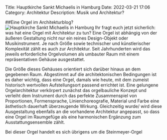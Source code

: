Title: Hauptkirche Sankt Michaelis in Hamburg
Date: 2022-03-21 17:06
Category: Architektur
Description: Musik und Architektur? 

##Eine Orgel im Architekturblog?
![Hauptkirche Sankt Michaelis in Hamburg]({static}/images/2022-03-31_Orgel/IMG_7344.JPG)
Ihr fragt euch jetzt sicherlich: was hat eine Orgel mit Architektur zu tun? 
Eine Orgel ist abhängig von der äußeren Gestaltung nicht nur ein reines Design-Objekt oder Musikinstrument. Je nach Größe sowie technischer und künstlerischer Komplexität zählt es auch zur Architektur. Seit Jahrhunderten wird das jeweils erforderliche Orgelvolumen als umbauter Raum mit einem repräsentativen Gehäuse ausgestattet. 

Die Größe dieses Gehäuses orientiert sich darüber hinaus an dem gegebenen Raum. Abgestimmt auf die architektonischen Bedingungen ist es daher wichtig, dass eine Orgel, damals wie heute, mit dem zumeist historisch wertvollen Aufstellungsort passend errichtet ist. Eine gelungene Orgelarchitektur verkörpert zunächst das orgelbauliche Konzept und verleiht dem Instrument durch das perfekte Zusammenspiel von Proportionen, Formensprache, Linienchoreografie, Material und Farbe eine ästhetisch dauerhaft überzeugende Wirkung. Gleichzeitig wurde/ wird diese Ausgestaltung ebenfalls an die vorhandene Architektur angepasst, so dass eine Orgel im Raumgefüge als eine harmonischen Ergänzung zum Ausstattungsensemble zählt. 

Bei dieser Orgel handelt es sich übrigens um die Steinmeyer-Orgel 